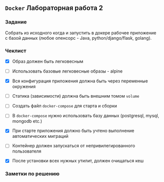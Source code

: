 ## `Docker` Лабораторная работа 2

### Задание

Собрать из исходного когда и запустить в докере рабочее приложение с базой данных (любое опенсорс - Java, python/django/flask, golang).


### Чеклист

- [x] Образ должен быть легковесным
- [ ] Использовать базовые легковесные образы - alpine
- [x] Вся конфигурация приложения должна быть через переменные окружения
- [ ] Статика (зависимости) должна быть внешним томом `volume`
- [ ] Создать файл `docker-compose` для старта и сборки
- [ ] В `docker-compose` нужно использовать базу данных (postgresql, mysql, mongodb etc.)
- [x] При старте приложения должно быть учтено выполнение автоматических миграций
- [ ] Контейнер должен запускаться от непривилегированного пользователя
- [x] После установки всех нужных утилит, должен очищаться кеш


### Заметки по решению
